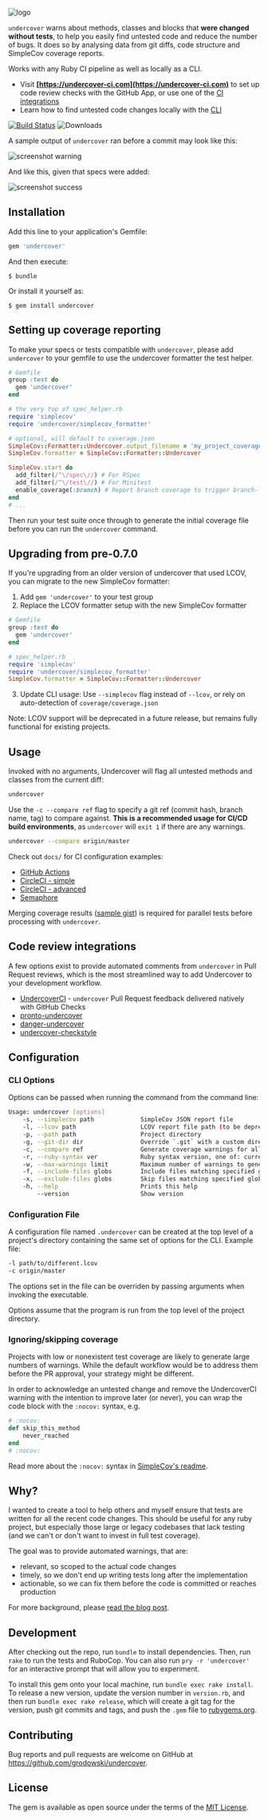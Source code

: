 ![logo](https://github.com/grodowski/undercover/assets/4991698/c4bf038b-4472-4406-8f1f-5ddc812908d6)

`undercover` warns about methods, classes and blocks that **were changed without tests**, to help you easily find untested code and reduce the number of bugs. It does so by analysing data from git diffs, code structure and SimpleCov coverage reports.

Works with any Ruby CI pipeline as well as locally as a CLI.

- Visit **[https://undercover-ci.com](https://undercover-ci.com)** to set up code review checks with the GitHub App, or use one of the [CI integrations](#code-review-integrations)
- Learn how to find untested code changes locally with the [CLI](#usage)


[![Build Status](https://github.com/grodowski/undercover/actions/workflows/ruby.yml/badge.svg)](https://github.com/grodowski/undercover/actions)
![Downloads](https://img.shields.io/gem/dt/undercover)

A sample output of `undercover` ran before a commit may look like this:

![screenshot warning](docs/screenshot_warnings.png)

And like this, given that specs were added:

![screenshot success](docs/screenshot_success.png)

## Installation

Add this line to your application's Gemfile:

```ruby
gem 'undercover'
```

And then execute:

    $ bundle

Or install it yourself as:

    $ gem install undercover

## Setting up coverage reporting

To make your specs or tests compatible with `undercover`, please add `undercover` to your gemfile to use the undercover formatter the test helper.

```ruby
# Gemfile
group :test do
  gem 'undercover'
end

# the very top of spec_helper.rb
require 'simplecov'
require 'undercover/simplecov_formatter'

# optional, will default to coverage.json
SimpleCov::Formatter::Undercover.output_filename = 'my_project_coverage.json'
SimpleCov.formatter = SimpleCov::Formatter::Undercover

SimpleCov.start do
  add_filter(/^\/spec\//) # For RSpec
  add_filter(/^\/test\//) # For Minitest
  enable_coverage(:branch) # Report branch coverage to trigger branch-level undercover warnings
end
# ...
```

Then run your test suite once through to generate the initial coverage file before you can run the `undercover` command.

## Upgrading from pre-0.7.0

If you're upgrading from an older version of undercover that used LCOV, you can migrate to the new SimpleCov formatter:

1. Add `gem 'undercover'` to your test group
2. Replace the LCOV formatter setup with the new SimpleCov formatter

```ruby
# Gemfile
group :test do
  gem 'undercover'
end

# spec_helper.rb
require 'simplecov'
require 'undercover/simplecov_formatter'
SimpleCov.formatter = SimpleCov::Formatter::Undercover
```

3. Update CLI usage: Use `--simplecov` flag instead of `--lcov`, or rely on auto-detection of `coverage/coverage.json`

Note: LCOV support will be deprecated in a future release, but remains fully functional for existing projects.

## Usage

Invoked with no arguments, Undercover will flag all untested methods and classes from the current diff:

```sh
undercover
```

Use the `-c --compare ref` flag to specify a git ref (commit hash, branch name, tag) to compare against. **This is a recommended usage for CI/CD build environments**, as `undercover` will `exit 1` if there are any warnings.

```sh
undercover --compare origin/master
```

Check out `docs/` for CI configuration examples:
- [GitHub Actions](docs/actions.yml)
- [CircleCI - simple](docs/circleci_config.yml)
- [CircleCI - advanced](docs/circleci_advanced.yml)
- [Semaphore](docs/semaphore.yml)

Merging coverage results ([sample gist](https://gist.github.com/grodowski/9744ff91034dce8df20c2a8210409fb0)) is required for parallel tests before processing with `undercover`.

## Code review integrations

A few options exist to provide automated comments from `undercover` in Pull Request reviews, which is the most streamlined way to add Undercover to your development workflow.

- [UndercoverCI](https://undercover-ci.com) - `undercover` Pull Request feedback delivered natively with GitHub Checks
- [pronto-undercover](https://github.com/grodowski/pronto-undercover)
- [danger-undercover](https://github.com/nimblehq/danger-undercover)
- [undercover-checkstyle](https://github.com/aki77/undercover-checkstyle)

## Configuration

### CLI Options

Options can be passed when running the command from the command line:

```sh
Usage: undercover [options]
    -s, --simplecov path             SimpleCov JSON report file
    -l, --lcov path                  LCOV report file path (to be deprecated)
    -p, --path path                  Project directory
    -g, --git-dir dir                Override `.git` with a custom directory
    -c, --compare ref                Generate coverage warnings for all changes after `ref`
    -r, --ruby-syntax ver            Ruby syntax version, one of: current, ruby18, ruby19, ruby20, ruby21, ruby22, ruby23, ruby24, ruby25, ruby26, ruby30, ruby31, ruby32, ruby33
    -w, --max-warnings limit         Maximum number of warnings to generate before stopping analysis. Useful as a performance improvement for large diffs.
    -f, --include-files globs        Include files matching specified glob patterns (comma separated). Defaults to '*.rb,*.rake,*.ru,Rakefile'
    -x, --exclude-files globs        Skip files matching specified glob patterns (comma separated). Empty by default.
    -h, --help                       Prints this help
        --version                    Show version
```

### Configuration File

A configuration file named `.undercover` can be created at the top level of a project's directory containing the same set of options for the CLI.
Example file:

```sh
-l path/to/different.lcov
-c origin/master
```

The options set in the file can be overriden by passing arguments when invoking the executable.

Options assume that the program is run from the top level of the project directory.

### Ignoring/skipping coverage

Projects with low or nonexistent test coverage are likely to generate large numbers of warnings. While the default workflow would be to address them before the PR approval, your strategy might be different.

In order to acknowledge an untested change and remove the UndercoverCI warning with the intention to improve later (or never), you can wrap the code block with the `:nocov:` syntax, e.g.

```rb
# :nocov:
def skip_this_method
    never_reached
end
# :nocov:
```

Read more about the `:nocov:` syntax in [SimpleCov's readme](https://github.com/simplecov-ruby/simplecov#ignoringskipping-code).

## Why?

I wanted to create a tool to help others and myself ensure that tests are written for all the recent code changes. This should be useful for any ruby project, but especially those large or legacy codebases that lack testing (and we can't or don't want to invest in full test coverage).

The goal was to provide automated warnings, that are:
- relevant, so scoped to the actual code changes
- timely, so we don't end up writing tests long after the implementation
- actionable, so we can fix them before the code is committed or reaches production

For more background, please [read the blog post](https://medium.com/futuredev/stop-shipping-untested-ruby-code-with-undercover-1edc963be4a6).

## Development

After checking out the repo, run `bundle` to install dependencies. Then, run `rake` to run the tests and RuboCop. You can also run `pry -r 'undercover'` for an interactive prompt that will allow you to experiment.

To install this gem onto your local machine, run `bundle exec rake install`. To release a new version, update the version number in `version.rb`, and then run `bundle exec rake release`, which will create a git tag for the version, push git commits and tags, and push the `.gem` file to [rubygems.org](https://rubygems.org).

## Contributing

Bug reports and pull requests are welcome on GitHub at https://github.com/grodowski/undercover.

## License

The gem is available as open source under the terms of the [MIT License](https://opensource.org/licenses/MIT).
